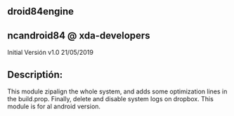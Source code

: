 droid84engine
-
ncandroid84 @ xda-developers
-
Initial Versión v1.0  21/05/2019

Descriptión:
-
This module zipalign the whole system, and adds some optimization lines in the build.prop.
Finally, delete and disable system logs on dropbox.
This module is for al android version.

